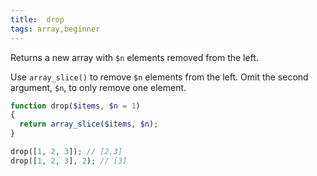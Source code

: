 ```yaml
---
title:  drop
tags: array,beginner
---
```


Returns a new array with `$n` elements removed from the left.

Use `array_slice()` to remove `$n` elements from the left.
Omit the second argument, `$n`, to only remove one element.

```php
function drop($items, $n = 1)
{
  return array_slice($items, $n);
}
```

```php
drop([1, 2, 3]); // [2,3]
drop([1, 2, 3], 2); // [3]
```

